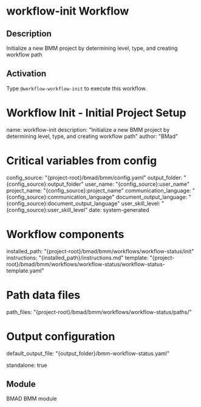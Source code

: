 # workflow-init Workflow

## Description
Initialize a new BMM project by determining level, type, and creating workflow path

## Activation
Type `@workflow-workflow-init` to execute this workflow.

# Workflow Init - Initial Project Setup
name: workflow-init
description: "Initialize a new BMM project by determining level, type, and creating workflow path"
author: "BMad"

# Critical variables from config
config_source: "{project-root}/bmad/bmm/config.yaml"
output_folder: "{config_source}:output_folder"
user_name: "{config_source}:user_name"
project_name: "{config_source}:project_name"
communication_language: "{config_source}:communication_language"
document_output_language: "{config_source}:document_output_language"
user_skill_level: "{config_source}:user_skill_level"
date: system-generated

# Workflow components
installed_path: "{project-root}/bmad/bmm/workflows/workflow-status/init"
instructions: "{installed_path}/instructions.md"
template: "{project-root}/bmad/bmm/workflows/workflow-status/workflow-status-template.yaml"

# Path data files
path_files: "{project-root}/bmad/bmm/workflows/workflow-status/paths/"

# Output configuration
default_output_file: "{output_folder}/bmm-workflow-status.yaml"

standalone: true

## Module
BMAD BMM module
